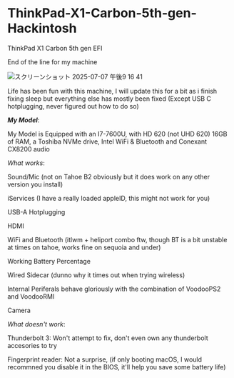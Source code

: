 # ThinkPad-X1-Carbon-5th-gen-Hackintosh
ThinkPad X1 Carbon 5th gen EFI

End of the line for my machine


![スクリーンショット 2025-07-07 午後9 16 41](https://github.com/user-attachments/assets/38f89c98-cd6e-45c9-8ce6-d17d9c83caef)

Life has been fun with this machine, I will update this for a bit as i finish fixing sleep but everything else has mostly been fixed (Except USB C hotplugging, never figured out how to do so)

***My Model***:

My Model is Equipped with an I7-7600U, with HD 620 (not UHD 620) 16GB of RAM, a Toshiba NVMe drive, Intel WiFi & Bluetooth and Conexant CX8200 audio

*What works*:

Sound/Mic (not on Tahoe B2 obviously but it does work on any other version you install)

iServices (I have a really loaded appleID, this might not work for you)

USB-A Hotplugging 

HDMI

WiFi and Bluetooth (itlwm + heliport combo ftw, though BT is a bit unstable at times on tahoe, works fine on sequoia and under)

Working Battery Percentage

Wired Sidecar (dunno why it times out when trying wireless) 

Internal Periferals behave gloriously with the combination of VoodooPS2 and VoodooRMI

Camera

*What doesn't work*:

Thunderbolt 3: Won't attempt to fix, don't even own any thunderbolt accesories to try

Fingerprint reader: Not a surprise, (if only booting macOS, I would recommned you disable it in the BIOS, it'll help you save some battery life)


